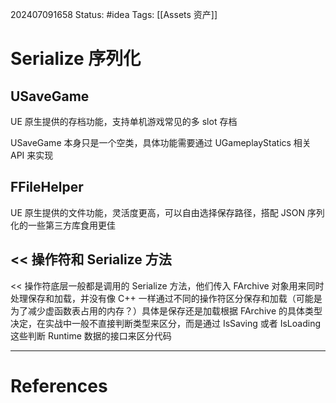 202407091658
Status: #idea
Tags: [[Assets 资产]]
# Serialize 序列化
## USaveGame
UE 原生提供的存档功能，支持单机游戏常见的多 slot 存档

USaveGame 本身只是一个空类，具体功能需要通过 UGameplayStatics 相关 API 来实现
## FFileHelper
UE 原生提供的文件功能，灵活度更高，可以自由选择保存路径，搭配 JSON 序列化的一些第三方库食用更佳
## << 操作符和 Serialize 方法
<< 操作符底层一般都是调用的 Serialize 方法，他们传入 FArchive 对象用来同时处理保存和加载，并没有像 C++ 一样通过不同的操作符区分保存和加载（可能是为了减少虚函数表占用的内存？）具体是保存还是加载根据 FArchive 的具体类型决定，在实战中一般不直接判断类型来区分，而是通过 IsSaving 或者 IsLoading 这些判断 Runtime 数据的接口来区分代码

---
# References
